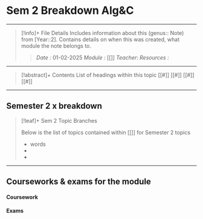 # Sem 2 Breakdown Alg&C
---
> [!info]+ File Details
> Includes information about this (genus:: Note) from [Year::2]. Contains details on when this was created, what module the note belongs to.
> > *Date :*  01-02-2025
> > *Module :* [[]]
> > *Teacher*: 
> > *Resources :*

---
> [!abstract]+ Contents
> List of headings within this topic
> [[#]]
> [[#]]
> [[#]]
> [[#]]

---
## Semester 2 x breakdown 

> [!leaf]+ Sem 2 Topic Branches
> 
> Below is the list of topics contained within [[]] for Semester 2 topics
> - words
> -
> -
> 

----
## Courseworks & exams for the module

#### Coursework

#### Exams

